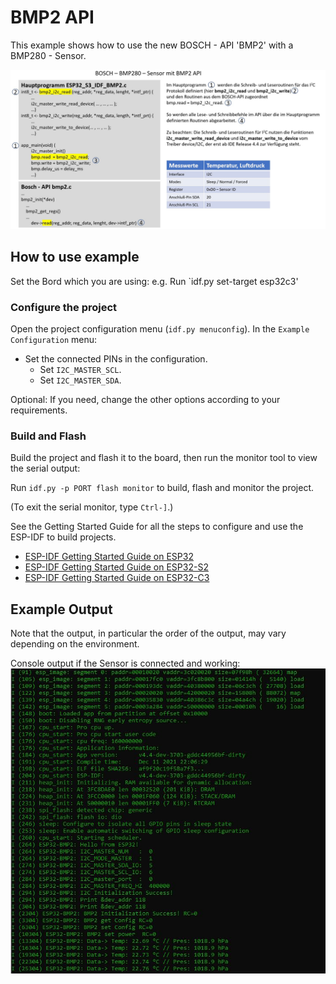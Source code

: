 # BMP2 API

This example shows how to use the new BOSCH - API 'BMP2' with a BMP280 - Sensor.

![Setup](/BMP2.JPG)


## How to use example

Set the Bord which you are using: e.g. 
Run `idf.py set-target esp32c3' 

### Configure the project

Open the project configuration menu (`idf.py menuconfig`). 
In the `Example Configuration` menu:

* Set the connected PINs in the configuration.
    * Set `I2C_MASTER_SCL`.
    * Set `I2C_MASTER_SDA`.

Optional: If you need, change the other options according to your requirements.

### Build and Flash

Build the project and flash it to the board, then run the monitor tool to view the serial output:

Run `idf.py -p PORT flash monitor` to build, flash and monitor the project.

(To exit the serial monitor, type ``Ctrl-]``.)

See the Getting Started Guide for all the steps to configure and use the ESP-IDF to build projects.

* [ESP-IDF Getting Started Guide on ESP32](https://docs.espressif.com/projects/esp-idf/en/latest/esp32/get-started/index.html)
* [ESP-IDF Getting Started Guide on ESP32-S2](https://docs.espressif.com/projects/esp-idf/en/latest/esp32s2/get-started/index.html)
* [ESP-IDF Getting Started Guide on ESP32-C3](https://docs.espressif.com/projects/esp-idf/en/latest/esp32c3/get-started/index.html)

## Example Output
Note that the output, in particular the order of the output, may vary depending on the environment.

Console output if the Sensor is connected and working:
![Setup](/BMP2_output.JPG)

